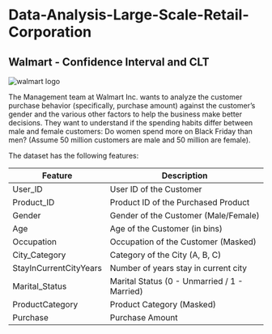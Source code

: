 # Data-Analysis-Large-Scale-Retail-Corporation
## Walmart - Confidence Interval and CLT

![walmart logo](https://github.com/kalavasaikiran/Data-Analysis-Large-Scale-Retail-Corporation/assets/100007474/e74892c1-4fbe-42a9-a1b7-a5a297842731)

The Management team at Walmart Inc. wants to analyze the customer purchase behavior (specifically, purchase amount) against the customer’s gender and the various other factors to help the business make better decisions. They want to understand if the spending habits differ between male and female customers: Do women spend more on Black Friday than men? (Assume 50 million customers are male and 50 million are female).

The dataset has the following features:


| Feature               | Description                                           |
|-----------------------|-------------------------------------------------------|
| User_ID               | User ID of the Customer                               |
| Product_ID            | Product ID of the Purchased Product                   |
| Gender                | Gender of the Customer (Male/Female)                  |
| Age                   | Age of the Customer (in bins)                         |
| Occupation            | Occupation of the Customer (Masked)                   |
| City_Category         | Category of the City (A, B, C)                        |
| StayInCurrentCityYears| Number of years stay in current city                  |
| Marital_Status        | Marital Status (0 - Unmarried / 1 - Married)          |
| ProductCategory       | Product Category (Masked)                             |
| Purchase              | Purchase Amount                                       |


